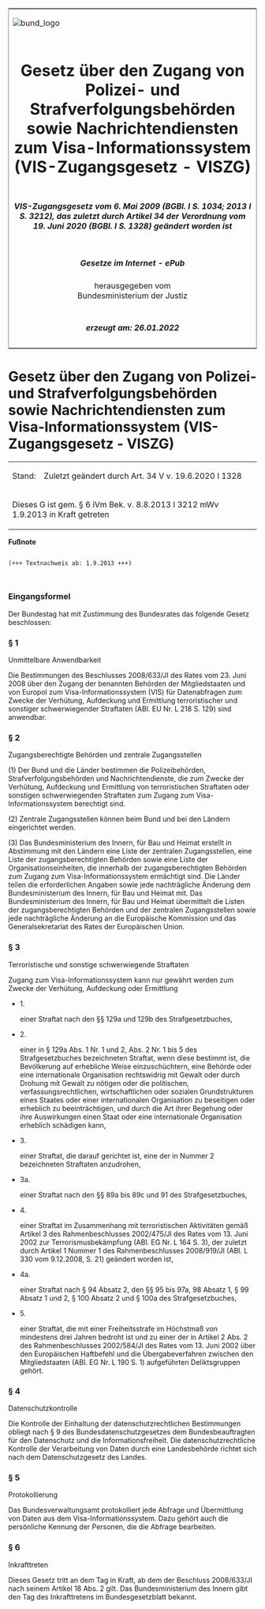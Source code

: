 <span id="DECKBLATT.html"></span>

<table border="0" frame="border" width="100%">

<tr valign="top">

<td align="left">

![bund\_logo](BfJ_2021_Web_de_de.gif)

</td>

<td align="right">

 

</td>

</tr>

<tr align="center" valign="middle">

<td colspan="2">

# Gesetz über den Zugang von Polizei- und Strafverfolgungsbehörden sowie Nachrichtendiensten zum Visa-Informationssystem (VIS-Zugangsgesetz - VISZG)

</td>

</tr>

<tr align="center" valign="middle">

<td colspan="2">

##### VIS-Zugangsgesetz vom 6. Mai 2009 (BGBl. I S. 1034; 2013 I S. 3212), das zuletzt durch Artikel 34 der Verordnung vom 19. Juni 2020 (BGBl. I S. 1328) geändert worden ist

</td>

</tr>

<tr align="center" valign="middle">

<td colspan="2">

  
  

##### Gesetze im Internet - ePub  
  
herausgegeben vom  
Bundesministerium der Justiz

</td>

</tr>

<tr align="center" valign="bottom">

<td colspan="2">

  
  

##### erzeugt am: 26.01.2022

</td>

</tr>

</table>

<span id="BJNR103400009.html"></span>

# Gesetz über den Zugang von Polizei- und Strafverfolgungsbehörden sowie Nachrichtendiensten zum Visa-Informationssystem (VIS-Zugangsgesetz - VISZG)

<div>

<div class="jnhtml">

<table width="100%">

<colgroup>

<col width="10%">

</col>

<col width="90%">

</col>

</colgroup>

<tr>

<td>

Stand:

</div>

</div>

</td>

<td>

Zuletzt geändert durch Art. 34 V v. 19.6.2020 I 1328

</td>

</tr>

<tr>

<td colspan="2">

Dieses G ist gem. § 6 iVm Bek. v. 8.8.2013 I 3212 mWv 1.9.2013 in Kraft
getreten

</td>

</tr>

</table>

</div>

</div>

<div>

  
**Fußnote**

<div class="jnhtml">

<div>

<div class="jurAbsatz">

  

``` 
 
(+++ Textnachweis ab: 1.9.2013 +++) 

 
```

</div>

</div>

</div>

</div>

<span id="BJNR103400009BJNE000100000.html"></span>

### Eingangsformel  

<div>

<div class="jnhtml">

<div>

<div class="jurAbsatz">

Der Bundestag hat mit Zustimmung des Bundesrates das folgende Gesetz
beschlossen:

</div>

</div>

</div>

</div>

<span id="BJNR103400009BJNE000200000.html"></span>

### § 1  
Unmittelbare Anwendbarkeit

<div>

<div class="jnhtml">

<div>

<div class="jurAbsatz">

Die Bestimmungen des Beschlusses 2008/633/JI des Rates vom 23. Juni 2008
über den Zugang der benannten Behörden der Mitgliedstaaten und von
Europol zum Visa-Informationssystem (VIS) für Datenabfragen zum Zwecke
der Verhütung, Aufdeckung und Ermittlung terroristischer und sonstiger
schwerwiegender Straftaten (ABl. EU Nr. L 218 S. 129) sind anwendbar.

</div>

</div>

</div>

</div>

<span id="BJNR103400009BJNE000301311.html"></span>

### § 2  
Zugangsberechtigte Behörden und zentrale Zugangsstellen

<div>

<div class="jnhtml">

<div>

<div class="jurAbsatz">

(1) Der Bund und die Länder bestimmen die Polizeibehörden,
Strafverfolgungsbehörden und Nachrichtendienste, die zum Zwecke der
Verhütung, Aufdeckung und Ermittlung von terroristischen Straftaten
oder sonstigen schwerwiegenden Straftaten zum Zugang zum
Visa-Informationssystem berechtigt sind.

</div>

<div class="jurAbsatz">

(2) Zentrale Zugangsstellen können beim Bund und bei den Ländern
eingerichtet werden.

</div>

<div class="jurAbsatz">

(3) Das Bundesministerium des Innern, für Bau und Heimat erstellt in
Abstimmung mit den Ländern eine Liste der zentralen Zugangsstellen, eine
Liste der zugangsberechtigten Behörden sowie eine Liste der
Organisationseinheiten, die innerhalb der zugangsberechtigten Behörden
zum Zugang zum Visa-Informationssystem ermächtigt sind. Die Länder
teilen die erforderlichen Angaben sowie jede nachträgliche Änderung dem
Bundesministerium des Innern, für Bau und Heimat mit. Das
Bundesministerium des Innern, für Bau und Heimat übermittelt die Listen
der zugangsberechtigten Behörden und der zentralen Zugangsstellen sowie
jede nachträgliche Änderung an die Europäische Kommission und das
Generalsekretariat des Rates der Europäischen Union.

</div>

</div>

</div>

</div>

<span id="BJNR103400009BJNE000402377.html"></span>

### § 3  
Terroristische und sonstige schwerwiegende Straftaten

<div>

<div class="jnhtml">

<div>

<div class="jurAbsatz">

Zugang zum Visa-Informationssystem kann nur gewährt werden zum Zwecke
der Verhütung, Aufdeckung oder Ermittlung

  - 1\.
    
    <div style="">
    
    einer Straftat nach den §§ 129a und 129b des Strafgesetzbuches,
    
    </div>

  - 2\.
    
    <div style="">
    
    einer in § 129a Abs. 1 Nr. 1 und 2, Abs. 2 Nr. 1 bis 5 des
    Strafgesetzbuches bezeichneten Straftat, wenn diese bestimmt ist,
    die Bevölkerung auf erhebliche Weise einzuschüchtern, eine Behörde
    oder eine internationale Organisation rechtswidrig mit Gewalt oder
    durch Drohung mit Gewalt zu nötigen oder die politischen,
    verfassungsrechtlichen, wirtschaftlichen oder sozialen
    Grundstrukturen eines Staates oder einer internationalen
    Organisation zu beseitigen oder erheblich zu beeinträchtigen, und
    durch die Art ihrer Begehung oder ihre Auswirkungen einen Staat oder
    eine internationale Organisation erheblich schädigen kann,
    
    </div>

  - 3\.
    
    <div style="">
    
    einer Straftat, die darauf gerichtet ist, eine der in Nummer 2
    bezeichneten Straftaten anzudrohen,
    
    </div>

  - 3a.
    
    <div style="">
    
    einer Straftat nach den §§ 89a bis 89c und 91 des Strafgesetzbuches,
    
    </div>

  - 4\.
    
    <div style="">
    
    einer Straftat im Zusammenhang mit terroristischen Aktivitäten gemäß
    Artikel 3 des Rahmenbeschlusses 2002/475/JI des Rates vom 13. Juni
    2002 zur Terrorismusbekämpfung (ABl. EG Nr. L 164 S. 3), der zuletzt
    durch Artikel 1 Nummer 1 des Rahmenbeschlusses 2008/919/JI (ABl. L
    330 vom 9.12.2008, S. 21) geändert worden ist,
    
    </div>

  - 4a.
    
    <div style="">
    
    einer Straftat nach § 94 Absatz 2, den §§ 95 bis 97a, 98 Absatz 1, §
    99 Absatz 1 und 2, § 100 Absatz 2 und § 100a des Strafgesetzbuches,
    
    </div>

  - 5\.
    
    <div style="">
    
    einer Straftat, die mit einer Freiheitsstrafe im Höchstmaß von
    mindestens drei Jahren bedroht ist und zu einer der in Artikel 2
    Abs. 2 des Rahmenbeschlusses 2002/584/JI des Rates vom 13. Juni 2002
    über den Europäischen Haftbefehl und die Übergabeverfahren zwischen
    den Mitgliedstaaten (ABl. EG Nr. L 190 S. 1) aufgeführten
    Deliktsgruppen gehört.
    
    </div>

</div>

</div>

</div>

</div>

<span id="BJNR103400009BJNE000501377.html"></span>

### § 4  
Datenschutzkontrolle

<div>

<div class="jnhtml">

<div>

<div class="jurAbsatz">

Die Kontrolle der Einhaltung der datenschutzrechtlichen Bestimmungen
obliegt nach § 9 des Bundesdatenschutzgesetzes dem Bundesbeauftragten
für den Datenschutz und die Informationsfreiheit. Die
datenschutzrechtliche Kontrolle der Verarbeitung von Daten durch eine
Landesbehörde richtet sich nach dem Datenschutzgesetz des Landes.

</div>

</div>

</div>

</div>

<span id="BJNR103400009BJNE000600000.html"></span>

### § 5  
Protokollierung

<div>

<div class="jnhtml">

<div>

<div class="jurAbsatz">

Das Bundesverwaltungsamt protokolliert jede Abfrage und Übermittlung von
Daten aus dem Visa-Informationssystem. Dazu gehört auch die persönliche
Kennung der Personen, die die Abfrage bearbeiten.

</div>

</div>

</div>

</div>

<span id="BJNR103400009BJNE000700000.html"></span>

### § 6  
Inkrafttreten

<div>

<div class="jnhtml">

<div>

<div class="jurAbsatz">

Dieses Gesetz tritt an dem Tag in Kraft, ab dem der Beschluss
2008/633/JI nach seinem Artikel 18 Abs. 2 gilt. Das Bundesministerium
des Innern gibt den Tag des Inkrafttretens im Bundesgesetzblatt bekannt.

</div>

</div>

</div>

</div>

